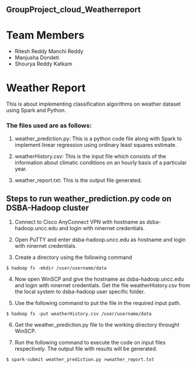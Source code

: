 ## GroupProject_cloud_Weatherreport

# Team Members
+ Ritesh Reddy Manchi Reddy
+ Manjusha Dondeti
+ Shourya Reddy Katkam

# Weather Report 
This is about implementing classification algorithms on weather dataset using Spark and Python.

### The files used are as follows:
1. weather_prediction.py: This is a python code file along with Spark to implement linear regression using ordinary least squares estimate.

2. weatherHistory.csv: This is the input file which consists of the information about climatic conditions on an hourly basis of a particular year.

3. weather_report.txt: This is the output file generated.

## Steps to run weather_prediction.py code on DSBA-Hadoop cluster
1. Connect to Cisco AnyConnect VPN with hostname as dsba-hadoop.uncc.edu and login with ninernet credentials.
 
2. Open PuTTY and enter dsba-hadoop.uncc.edu as hostname and login with ninernet credentials.
 
3. Create a directory using the following command
```
$ hadoop fs -mkdir /user/username/data
```
4. Now open WinSCP and give the hostname as dsba-hadoop.uncc.edu and login with ninernet credentials. Get the file weatherHistory.csv from the local system to dsba-hadoop user specific folder.
 
5. Use the following command to put the file in the required input path.
```
$ hadoop fs -put weatherHistory.csv /user/username/data
```
 
6. Get the weather_prediction.py file to the working directory throught WinSCP.

7. Run the following command to execute the code on input files respectively. The output file with results will be generated.
```
$ spark-submit weather_prediction.py >weather_report.txt
```

